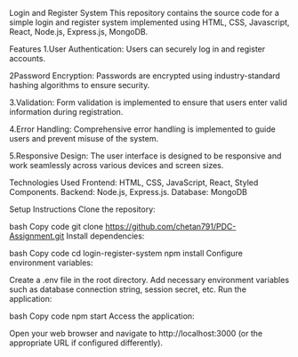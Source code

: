 
Login and Register System
This repository contains the source code for a simple login and register system implemented using HTML, CSS, Javascript, React, Node.js, Express.js, MongoDB.

Features
1.User Authentication: Users can securely log in and register accounts.

2Password Encryption: Passwords are encrypted using industry-standard hashing algorithms to ensure security.

3.Validation: Form validation is implemented to ensure that users enter valid information during registration.

4.Error Handling: Comprehensive error handling is implemented to guide users and prevent misuse of the system.

5.Responsive Design: The user interface is designed to be responsive and work seamlessly across various devices and screen sizes.

Technologies Used
Frontend: HTML, CSS, JavaScript, React, Styled Components.
Backend: Node.js, Express.js.
Database: MongoDB

Setup Instructions
Clone the repository:

bash
Copy code
git clone https://github.com/chetan791/PDC-Assignment.git
Install dependencies:

bash
Copy code
cd login-register-system
npm install
Configure environment variables:

Create a .env file in the root directory.
Add necessary environment variables such as database connection string, session secret, etc.
Run the application:

bash
Copy code
npm start
Access the application:

Open your web browser and navigate to http://localhost:3000 (or the appropriate URL if configured differently).

